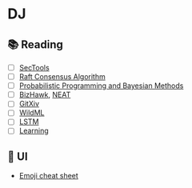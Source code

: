 # DJ
## :books: Reading
  - [ ] [SecTools](http://sectools.org/)
  - [ ] [Raft Consensus Algorithm](https://raft.github.io/)
  - [ ] [Probabilistic Programming and Bayesian Methods](https://github.com/CamDavidsonPilon/Probabilistic-Programming-and-Bayesian-Methods-for-Hackers)
  - [ ] [BizHawk](http://tasvideos.org/BizHawk.html), [NEAT](http://nn.cs.utexas.edu/downloads/papers/stanley.ec02.pdf)
  - [ ] [GitXiv](http://gitxiv.com/page/about)
  - [ ] [WildML](http://www.wildml.com/deep-learning-glossary/)
  - [ ] [LSTM](https://news.ycombinator.com/item?id=11055927)
  - [ ] [Learning](https://www.youtube.com/watch?v=TjZBTDzGeGg&list=PLnvKubj2-I2LhIibS8TOGC42xsD3-liux&index=2)

## :art: UI
  * [Emoji cheat sheet](http://www.emoji-cheat-sheet.com/)
